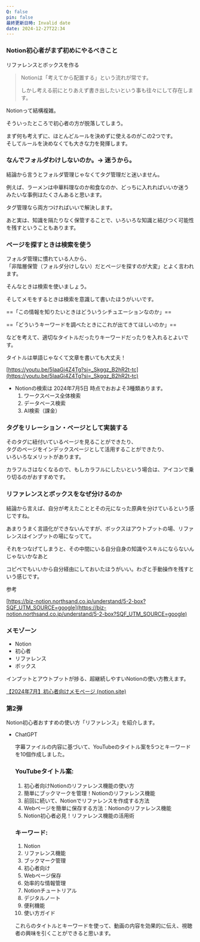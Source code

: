 ```yaml
---
Q: false
pin: false
最終更新日時: Invalid date
date: 2024-12-27T22:34
---
```

### Notion初心者がまず初めにやるべきこと

リファレンスとボックスを作る

> Notionは「考えてから配置する」という流れが常です。
> 
> しかし考える前にとりあえず書き出したいという事も往々にして存在します。

Notionって結構複雑。

そういったところで初心者の方が脱落してしまう。

まず何も考えずに、ほとんどルールを決めずに使えるのがこの2つです。  
そしてルールを決めなくても大きな力を発揮します。  

  

  

### なんでフォルダわけしないのか。→ 迷うから。

結論から言うとフォルダ管理じゃなくてタグ管理だと迷いません。

例えば、ラーメンは中華料理なのか和食なのか、どっちに入れればいいか迷う  
みたいな事例はたくさんあると思います。  

タグ管理なら両方つければいいで解決します。

  

あと実は、知識を隔たりなく保管することで、いろいろな知識と結びつく可能性を残すということもあります。

  

### ページを探すときは検索を使う

フォルダ管理に慣れている人から、  
「非階層保管（フォルダ分けしない）だとページを探すのが大変」とよく言われます。  

そんなときは検索を使いましょう。

そしてメモをするときは検索を意識して書いたほうがいいです。

==「この情報を知りたいときはどういうシチュエーションなのか」==

==「どういうキーワードを調べたときにこれが出てきてほしいのか」==

などを考えて、適切なタイトルだったりキーワードだったりを入れるとよいです。

タイトルは単語じゃなくて文章を書いても大丈夫！

[https://youtu.be/5IaaGi4Z4Tg?si=_Skggz_B2hR2t-tc](https://youtu.be/5IaaGi4Z4Tg?si=_Skggz_B2hR2t-tc)

  

- Notionの検索は 2024年7月5日 時点でおおよそ3種類あります。
    1. ワークスペース全体検索
    2. データベース検索
    3. AI検索（課金）

  

### タグをリレーション・ページとして実装する

そのタグに紐付いているページを見ることができたり、  
タグのページをインデックスページとして活用することができたり、  
いろいろなメリットがあります。  

カラフルさはなくなるので、もしカラフルにしたいという場合は、アイコンで乗り切るのがおすすめです。

  

  

### リファレンスとボックスをなぜ分けるのか

結論から言えば、自分が考えたこととその元になった原典を分けているという感じですね。

あまりうまく言語化ができないんですが、ボックスはアウトプットの場、リファレンスはインプットの場になってて。

それをつなげてしまうと、その中間にいる自分自身の知識やスキルにならないんじゃないかなあと

コピペでもいいから自分経由にしておいたほうがいい。わざと手動操作を残すという感じです。

  

  

  

  

参考

[https://biz-notion.northsand.co.jp/understand/5-2-box?SQF_UTM_SOURCE=google](https://biz-notion.northsand.co.jp/understand/5-2-box?SQF_UTM_SOURCE=google)

  

  

  

### メモゾーン

- Notion
- 初心者
- リファレンス
- ボックス

  

インプットとアウトプットが捗る、超継続しやすいNotionの使い方教えます。

  

  

[【2024年7月】初心者向けメモページ (notion.site)](https://www.notion.so/eac1eb1c312349feb8de2789fea7bfae?pvs=21)

  

  

### 第2弾

  

Notion初心者おすすめの使い方「リファレンス」を紹介します。

  

- ChatGPT
    
    字幕ファイルの内容に基づいて、YouTubeのタイトル案を5つとキーワードを10個作成しました。
    
    ### YouTubeタイトル案:
    
    1. 初心者向けNotionのリファレンス機能の使い方
    2. 簡単にブックマークを管理！Notionのリファレンス機能
    3. 前回に続いて、Notionでリファレンスを作成する方法
    4. Webページを簡単に保存する方法：Notionのリファレンス機能
    5. Notion初心者必見！リファレンス機能の活用術
    
    ### キーワード:
    
    1. Notion
    2. リファレンス機能
    3. ブックマーク管理
    4. 初心者向け
    5. Webページ保存
    6. 効率的な情報管理
    7. Notionチュートリアル
    8. デジタルノート
    9. 便利機能
    10. 使い方ガイド
    
    これらのタイトルとキーワードを使って、動画の内容を効果的に伝え、視聴者の興味を引くことができると思います。 ​